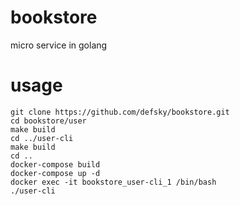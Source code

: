 # bookstore
micro service in golang

# usage
```
git clone https://github.com/defsky/bookstore.git
cd bookstore/user
make build
cd ../user-cli
make build
cd ..
docker-compose build
docker-compose up -d
docker exec -it bookstore_user-cli_1 /bin/bash
./user-cli
```